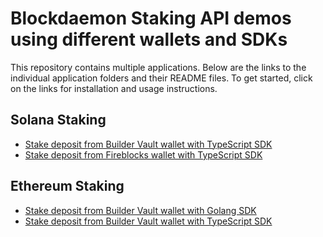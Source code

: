 # Blockdaemon Staking API demos using different wallets and SDKs

This repository contains multiple applications. Below are the links to the individual application folders and their README files.
To get started, click on the links for installation and usage instructions.

## Solana Staking
- [Stake deposit from Builder Vault wallet with TypeScript SDK](./solana-staking/buildervault/nodejs/README.md)
- [Stake deposit from Fireblocks wallet with TypeScript SDK](./solana-staking/fireblocks/nodejs/README.md)

## Ethereum Staking
- [Stake deposit from Builder Vault wallet with Golang SDK](./ethereum-staking/buildervault/golang/README.md)
- [Stake deposit from Builder Vault wallet with TypeScript SDK](./ethereum-staking/buildervault/nodejs/README.md)

